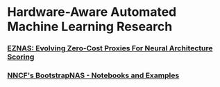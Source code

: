 # Hardware-Aware Automated Machine Learning Research


### [EZNAS: Evolving Zero-Cost Proxies For Neural Architecture Scoring](./EZNAS/README.md) 


### [NNCF's BootstrapNAS - Notebooks and Examples](./BootstrapNAS/README.md) 





